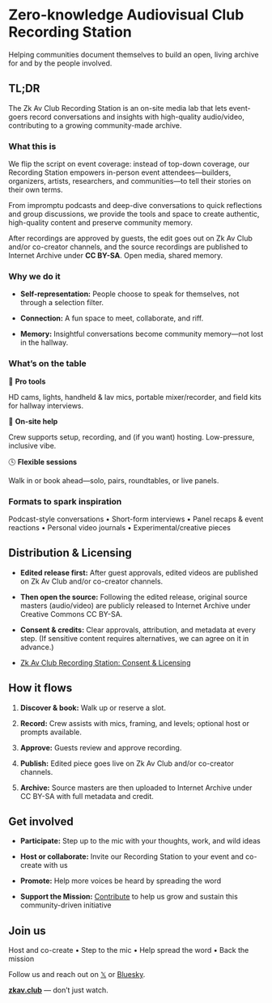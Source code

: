# Zero-knowledge Audiovisual Club Recording Station 

Helping communities document themselves to build an open, living archive for and by the people involved. 

## TL;DR 

The Zk Av Club Recording Station is an on-site media lab that lets event-goers record conversations and insights with high-quality audio/video, contributing to a growing community-made archive. 

### What this is

We flip the script on event coverage: instead of top-down coverage, our Recording Station empowers in-person event attendees—builders, organizers, artists, researchers, and communities—to tell their stories on their own terms. 

From impromptu podcasts and deep-dive conversations to quick reflections and group discussions, we provide the tools and space to create authentic, high-quality content and preserve community memory. 

After recordings are approved by guests, the edit goes out on Zk Av Club and/or co-creator channels, and the source recordings are published to Internet Archive under **CC BY-SA**. Open media, shared memory. 


### Why we do it

* **Self-representation:** People choose to speak for themselves, not through a selection filter. 

* **Connection:** A fun space to meet, collaborate, and riff. 

* **Memory:** Insightful conversations become community memory—not lost in the hallway. 


### What’s on the table

🎥 **Pro tools** 

HD cams, lights, handheld & lav mics, portable mixer/recorder, and field kits for hallway interviews. 

👥 **On-site help** 

Crew supports setup, recording, and (if you want) hosting. Low-pressure, inclusive vibe. 

🕓 **Flexible sessions** 

Walk in or book ahead—solo, pairs, roundtables, or live panels. 


### Formats to spark inspiration 

Podcast-style conversations • Short-form interviews • Panel recaps & event reactions • Personal video journals • Experimental/creative pieces 


## Distribution & Licensing 

* **Edited release first:** After guest approvals, edited videos are published on Zk Av Club and/or co-creator channels. 

* **Then open the source:** Following the edited release, original source masters (audio/video) are publicly released to Internet Archive under Creative Commons CC BY-SA. 

* **Consent & credits:** Clear approvals, attribution, and metadata at every step. (If sensitive content requires alternatives, we can agree on it in advance.) 

* [Zk Av Club Recording Station: Consent & Licensing](https://zkav.club/recording-station/licensing)


## How it flows 

1. **Discover & book:** Walk up or reserve a slot. 

2. **Record:** Crew assists with mics, framing, and levels; optional host or prompts available. 

3. **Approve:** Guests review and approve recording. 

4. **Publish:** Edited piece goes live on Zk Av Club and/or co-creator channels. 

5. **Archive:** Source masters are then uploaded to Internet Archive under CC BY-SA with full metadata and credit.


## Get involved

* **Participate:** Step up to the mic with your thoughts, work, and wild ideas 

* **Host or collaborate:** Invite our Recording Station to your event and co-create with us

* **Promote:** Help more voices be heard by spreading the word 

* **Support the Mission:** [Contribute](https://www.zkav.club/#support-zk-av-club) to help us grow and sustain this community-driven initiative


## Join us

Host and co-create • Step to the mic • Help spread the word • Back the mission 

Follow us and reach out on [𝕏](https://x.com/ZkAv_Club) or [Bluesky](https://zkavclub.bsky.social).


**[zkav.club](https://www.zkav.club/)** — don’t just watch.
